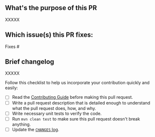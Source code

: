 ## What's the purpose of this PR

XXXXX

## Which issue(s) this PR fixes:
Fixes #

## Brief changelog

XXXXX

Follow this checklist to help us incorporate your contribution quickly and easily:

- [ ] Read the [Contributing Guide](https://github.com/openapi-sdk-java/blob/master/CONTRIBUTING.md) before making this pull request.
- [ ] Write a pull request description that is detailed enough to understand what the pull request does, how, and why.
- [ ] Write necessary unit tests to verify the code.
- [ ] Run `mvn clean test` to make sure this pull request doesn't break anything.
- [ ] Update the [`CHANGES` log](https://github.com/cos-cop/openapi-sdk-java/blob/master/CHANGES.md).
